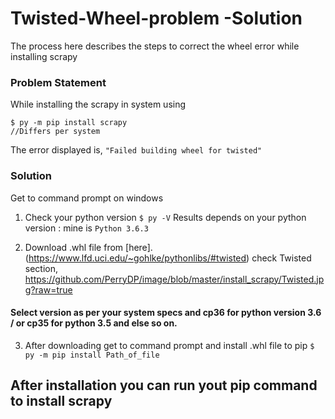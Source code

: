 # Twisted-Wheel-problem -Solution
The process here describes the steps to correct the wheel error while installing scrapy

### Problem Statement
While installing the scrapy in system using
```
$ py -m pip install scrapy
//Differs per system
```
The error displayed is, 
`
"Failed building wheel for twisted"
`

### Solution

Get to command prompt on windows
1. Check your python version
`
$ py -V
`
Results depends on your python version :
mine is
`
Python 3.6.3
`

2. Download .whl file from [here].(https://www.lfd.uci.edu/~gohlke/pythonlibs/#twisted)
check Twisted section,
https://github.com/PerryDP/image/blob/master/install_scrapy/Twisted.jpg?raw=true
#### Select version as per your system specs and cp36 for python version 3.6 / or cp35 for python 3.5 and else so on.

 3. After downloading get to command prompt and install .whl file to pip
 `
 $ py -m pip install Path_of_file
 `
 
 ## After installation you can run yout pip command to install scrapy
